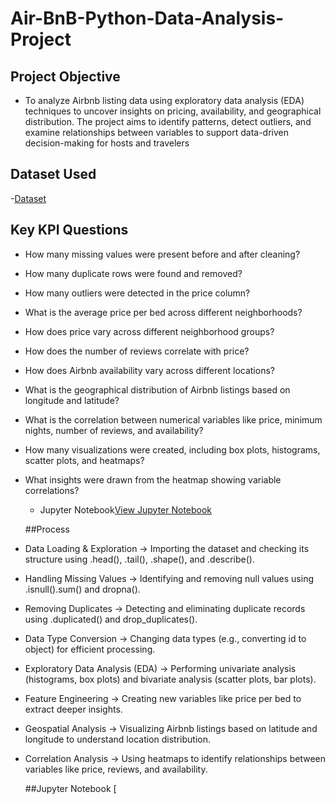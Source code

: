 # Air-BnB-Python-Data-Analysis-Project
## Project Objective
- To analyze Airbnb listing data using exploratory data analysis (EDA) techniques to uncover insights on pricing, availability, and geographical distribution. The project aims to identify patterns, detect outliers, and examine relationships between variables to support data-driven decision-making for hosts and travelers

## Dataset Used
-<a href="https://github.com/AvinashCodes10/Air-BnB-Python-Data-Analysis-Project/blob/main/Air%20BnB.csv">Dataset</a>

## Key KPI Questions
- How many missing values were present before and after cleaning?
- How many duplicate rows were found and removed?
- How many outliers were detected in the price column?
- What is the average price per bed across different neighborhoods?
- How does price vary across different neighborhood groups?
- How does the number of reviews correlate with price?
- How does Airbnb availability vary across different locations?
- What is the geographical distribution of Airbnb listings based on longitude and latitude?
- What is the correlation between numerical variables like price, minimum nights, number of reviews, and availability?
- How many visualizations were created, including box plots, histograms, scatter plots, and heatmaps?
- What insights were drawn from the heatmap showing variable correlations?

  - Jupyter Notebook<a href="https://github.com/AvinashCodes10/Air-BnB-Python-Data-Analysis-Project/blob/main/Air%20BnB%20Data%20Analysis%20Project.ipynb">View Jupyter Notebook</a>

  ##Process
- Data Loading & Exploration → Importing the dataset and checking its structure using .head(), .tail(), .shape(), and .describe().
- Handling Missing Values → Identifying and removing null values using .isnull().sum() and dropna().
- Removing Duplicates → Detecting and eliminating duplicate records using .duplicated() and drop_duplicates().
- Data Type Conversion → Changing data types (e.g., converting id to object) for efficient processing.
- Exploratory Data Analysis (EDA) → Performing univariate analysis (histograms, box plots) and bivariate analysis (scatter plots, bar plots).
- Feature Engineering → Creating new variables like price per bed to extract deeper insights.
- Geospatial Analysis → Visualizing Airbnb listings based on latitude and longitude to understand location distribution.
- Correlation Analysis → Using heatmaps to identify relationships between variables like price, reviews, and availability.

  ##Jupyter Notebook
  [

